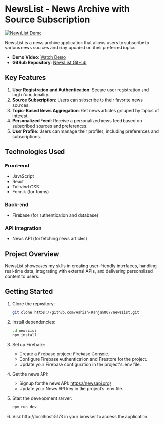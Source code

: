 # NewsList - News Archive with Source Subscription

[![NewsList Demo](https://img.youtube.com/vi/PbjexdiCZQs/0.jpg)](https://www.youtube.com/watch?v=PbjexdiCZQs)

NewsList is a news archive application that allows users to subscribe to various news sources and stay updated on their preferred topics.

- **Demo Video**: [Watch Demo](https://www.youtube.com/watch?v=PbjexdiCZQs)
- **GitHub Repository**: [NewsList GitHub](https://github.com/Ashish-Ranjan007/newsList)

## Key Features

1. **User Registration and Authentication**: Secure user registration and login functionality.
2. **Source Subscription**: Users can subscribe to their favorite news sources.
3. **Topic-Based News Aggregation**: Get news articles grouped by topics of interest.
4. **Personalized Feed**: Receive a personalized news feed based on subscribed sources and preferences.
5. **User Profile**: Users can manage their profiles, including preferences and subscriptions.

## Technologies Used

### Front-end

- JavaScript
- React
- Tailwind CSS
- Formik (for forms)

### Back-end

- Firebase (for authentication and database)

### API Integration

- News API (for fetching news articles)

## Project Overview

NewsList showcases my skills in creating user-friendly interfaces, handling real-time data, integrating with external APIs, and delivering personalized content to users.

## Getting Started

1. Clone the repository:

   ```bash
   git clone https://github.com/Ashish-Ranjan007/newsList.git
2. Install dependencies:
   ```bash
   cd newsList
   npm install
3. Set up Firebase:
   - Create a Firebase project: Firebase Console.
   - Configure Firebase Authentication and Firestore for the project.
   - Update your Firebase configuration in the project's .env file.
4. Get the news API:
   - Signup for the news API: https://newsapi.org/
   - Update your News API key in the project's .env file.
5. Start the development server:
   ```bash
   npm run dev
6. Visit http://localhost:5173 in your browser to access the application.
